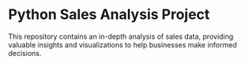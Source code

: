 # Python Sales Analysis Project

This repository contains an in-depth analysis of sales data, providing valuable insights and visualizations to help businesses make informed decisions.
